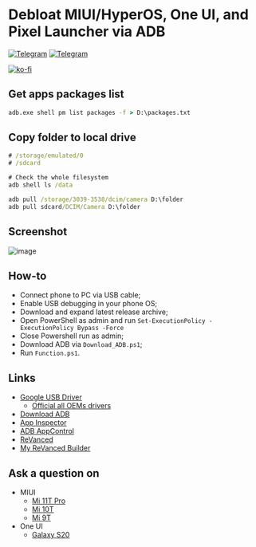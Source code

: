 # Debloat MIUI/HyperOS, One UI, and Pixel Launcher via ADB

[telegram-news-badge]: https://img.shields.io/badge/Sophia%20News-Telegram-blue?style=flat&logo=Telegram
[telegram-news]: https://t.me/sophianews
[telegram-group]: https://t.me/sophia_chat
[telegram-group-badge]: https://img.shields.io/badge/Sophia%20Chat-Telegram-blue?style=flat&logo=Telegram

[![Telegram][telegram-news-badge]][telegram-news] [![Telegram][telegram-group-badge]][telegram-group]

[![ko-fi](https://www.ko-fi.com/img/githubbutton_sm.svg)](https://ko-fi.com/Q5Q51QUJC)

## Get apps packages list

```cmd
adb.exe shell pm list packages -f > D:\packages.txt
```

## Copy folder to local drive

```cmd
# /storage/emulated/0
# /sdcard

# Check the whole filesystem
adb shell ls /data

adb pull /storage/3039-3538/dcim/camera D:\folder
adb pull sdcard/DCIM/Camera D:\folder
```

## Screenshot

![image](https://user-images.githubusercontent.com/10544660/233859224-6bb2e199-3833-4238-a670-aa98960e3801.png)

## How-to

* Connect phone to PC via USB cable;
* Enable USB debugging in your phone OS;
* Download and expand latest release archive;
* Open PowerShell as admin and run `Set-ExecutionPolicy -ExecutionPolicy Bypass -Force`
* Close Powershell run as admin;
* Download ADB via `Download_ADB.ps1`;
* Run `Function.ps1`.

## Links

* [Google USB Driver](https://developer.android.com/studio/run/win-usb)
  * [Official all OEMs drivers](https://developer.android.com/studio/run/oem-usb#Drivers)
* [Download ADB](https://developer.android.com/studio/releases/platform-tools)
* [App Inspector](https://play.google.com/store/apps/details?id=com.ubqsoft.sec01)
* [ADB AppControl](https://4pda.to/forum/index.php?showtopic=993643)
* [ReVanced](https://github.com/revanced)
* [My ReVanced Builder](https://github.com/farag2/ReVanced_Builder)

## Ask a question on

* MIUI
  * [Mi 11T Pro](https://4pda.to/forum/index.php?showtopic=1032499&st=2320#entry112088380)
  * [Mi 10T](https://4pda.to/forum/index.php?s=&showtopic=1005145&view=findpost&p=100967182)
  * [Mi 9T](https://4pda.to/forum/index.php?s=&showtopic=955101&view=findpost&p=93561572)
* One UI
  * [Galaxy S20](https://4pda.to/forum/index.php?s=&showtopic=953111&view=findpost&p=97533733)
